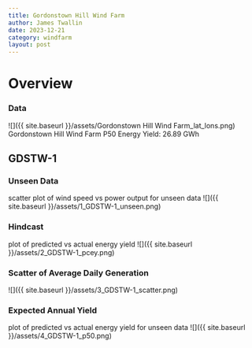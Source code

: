 ```yaml
---
title: Gordonstown Hill Wind Farm
author: James Twallin
date: 2023-12-21
category: windfarm
layout: post
---
```

# Overview

### Data

![]({{ site.baseurl }}/assets/Gordonstown Hill Wind Farm_lat_lons.png)
Gordonstown Hill Wind Farm P50 Energy Yield: 26.89 GWh

GDSTW-1
-------------
### Unseen Data 
scatter plot of wind speed vs power output for unseen data
![]({{ site.baseurl }}/assets/1_GDSTW-1_unseen.png)
### Hindcast 
plot of predicted vs actual energy yield
![]({{ site.baseurl }}/assets/2_GDSTW-1_pcey.png)
### Scatter of Average Daily Generation 

![]({{ site.baseurl }}/assets/3_GDSTW-1_scatter.png)
### Expected Annual Yield 
plot of predicted vs actual energy yield for unseen data
![]({{ site.baseurl }}/assets/4_GDSTW-1_p50.png)


